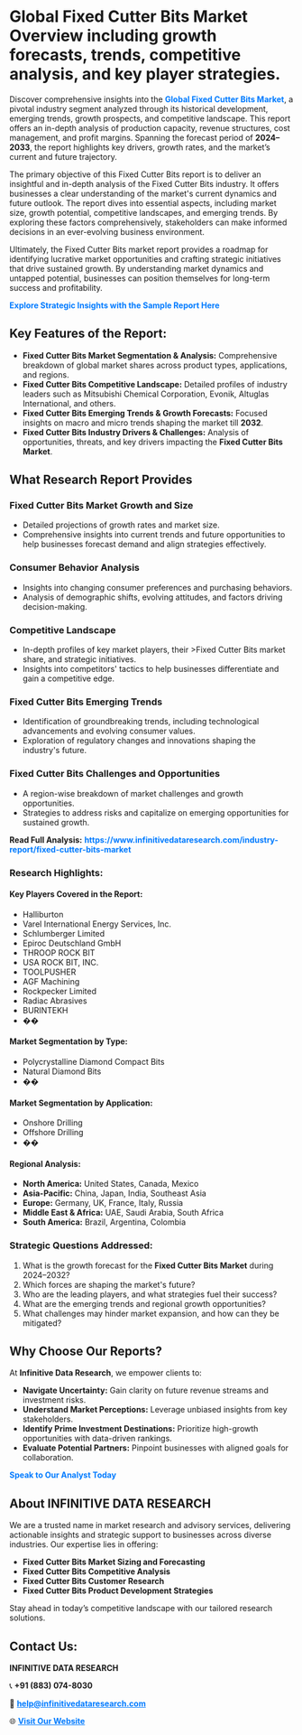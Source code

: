 <h1>Global Fixed Cutter Bits Market Overview including growth forecasts, trends, competitive analysis, and key player strategies.</h1>
<p>
Discover comprehensive insights into the 
<a href="https://www.infinitivedataresearch.com/industry-report/fixed-cutter-bits-market" rel="dofollow" style="color: #007BFF; text-decoration: none;"><strong>Global Fixed Cutter Bits Market</strong></a>, a pivotal industry segment analyzed through its historical development, emerging trends, growth prospects, and competitive landscape. This report offers an in-depth analysis of production capacity, revenue structures, cost management, and profit margins. Spanning the forecast period of <strong>2024–2033</strong>, the report highlights key drivers, growth rates, and the market’s current and future trajectory.
</p>
<p>
The primary objective of this Fixed Cutter Bits report is to deliver an insightful and in-depth analysis of the Fixed Cutter Bits industry. It offers businesses a clear understanding of the market's current dynamics and future outlook. The report dives into essential aspects, including market size, growth potential, competitive landscapes, and emerging trends. By exploring these factors comprehensively, stakeholders can make informed decisions in an ever-evolving business environment.
</p>
<p>
Ultimately, the Fixed Cutter Bits market report provides a roadmap for identifying lucrative market opportunities and crafting strategic initiatives that drive sustained growth. By understanding market dynamics and untapped potential, businesses can position themselves for long-term success and profitability.
</p>
<p>
<a href="https://www.infinitivedataresearch.com/request-sample/reportId=109313" style="color: #007BFF; text-decoration: none;"><strong>Explore Strategic Insights with the Sample Report Here</strong></a>
</p>

<h2>Key Features of the Report:</h2>
<ul>
<li><strong>Fixed Cutter Bits Market Segmentation & Analysis:</strong> Comprehensive breakdown of global market shares across product types, applications, and regions.</li>
<li><strong>Fixed Cutter Bits Competitive Landscape:</strong> Detailed profiles of industry leaders such as Mitsubishi Chemical Corporation, Evonik, Altuglas International, and others.</li>
<li><strong>Fixed Cutter Bits Emerging Trends & Growth Forecasts:</strong> Focused insights on macro and micro trends shaping the market till <strong>2032</strong>.</li>
<li><strong>Fixed Cutter Bits Industry Drivers & Challenges:</strong> Analysis of opportunities, threats, and key drivers impacting the <strong>Fixed Cutter Bits Market</strong>.</li>
</ul>

<h2>What Research Report Provides</h2>
<h3>Fixed Cutter Bits Market Growth and Size</h3>
<ul>
<li>Detailed projections of growth rates and market size.</li>
<li>Comprehensive insights into current trends and future opportunities to help businesses forecast demand and align strategies effectively.</li>
</ul>

<h3>Consumer Behavior Analysis</h3>
<ul>
<li>Insights into changing consumer preferences and purchasing behaviors.</li>
<li>Analysis of demographic shifts, evolving attitudes, and factors driving decision-making.</li>
</ul>

<h3>Competitive Landscape</h3>
<ul>
<li>In-depth profiles of key market players, their >Fixed Cutter Bits market share, and strategic initiatives.</li>
<li>Insights into competitors' tactics to help businesses differentiate and gain a competitive edge.</li>
</ul>

<h3>Fixed Cutter Bits Emerging Trends</h3>
<ul>
<li>Identification of groundbreaking trends, including technological advancements and evolving consumer values.</li>
<li>Exploration of regulatory changes and innovations shaping the industry's future.</li>
</ul>

<h3>Fixed Cutter Bits Challenges and Opportunities</h3>
<ul>
<li>A region-wise breakdown of market challenges and growth opportunities.</li>
<li>Strategies to address risks and capitalize on emerging opportunities for sustained growth.</li>
</ul>
<p><strong>Read Full Analysis:</strong> <a href="https://www.infinitivedataresearch.com/industry-report/fixed-cutter-bits-market" rel="dofollow" style="color: #007BFF; text-decoration: none;"><strong>https://www.infinitivedataresearch.com/industry-report/fixed-cutter-bits-market</strong></a></p>
<h3>Research Highlights:</h3>
<h4>Key Players Covered in the Report:</h4>
<ul><li>Halliburton</li><li>Varel International Energy Services, Inc.</li><li>Schlumberger Limited</li><li>Epiroc Deutschland GmbH</li><li>THROOP ROCK BIT</li><li>USA ROCK BIT, INC.</li><li>TOOLPUSHER</li><li>AGF Machining</li><li>Rockpecker Limited</li><li>Radiac Abrasives</li><li>BURINTEKH</li><li>��</li></ul>
<h4>Market Segmentation by Type:</h4>
<ul><li>Polycrystalline Diamond Compact Bits</li><li>Natural Diamond Bits</li><li>��</li></ul>
<h4>Market Segmentation by Application:</h4>
<ul><li>Onshore Drilling</li><li>Offshore Drilling</li><li>��</li></ul>

<h4>Regional Analysis:</h4>
<ul>
<li><strong>North America:</strong> United States, Canada, Mexico</li>
<li><strong>Asia-Pacific:</strong> China, Japan, India, Southeast Asia</li>
<li><strong>Europe:</strong> Germany, UK, France, Italy, Russia</li>
<li><strong>Middle East & Africa:</strong> UAE, Saudi Arabia, South Africa</li>
<li><strong>South America:</strong> Brazil, Argentina, Colombia</li>
</ul>

<h3>Strategic Questions Addressed:</h3>
<ol>
<li>What is the growth forecast for the <strong>Fixed Cutter Bits Market</strong> during 2024–2032?</li>
<li>Which forces are shaping the market's future?</li>
<li>Who are the leading players, and what strategies fuel their success?</li>
<li>What are the emerging trends and regional growth opportunities?</li>
<li>What challenges may hinder market expansion, and how can they be mitigated?</li>
</ol>

<h2>Why Choose Our Reports?</h2>
<p>At <strong>Infinitive Data Research</strong>, we empower clients to:</p>
<ul>
<li><strong>Navigate Uncertainty:</strong> Gain clarity on future revenue streams and investment risks.</li>
<li><strong>Understand Market Perceptions:</strong> Leverage unbiased insights from key stakeholders.</li>
<li><strong>Identify Prime Investment Destinations:</strong> Prioritize high-growth opportunities with data-driven rankings.</li>
<li><strong>Evaluate Potential Partners:</strong> Pinpoint businesses with aligned goals for collaboration.</li>
</ul>
<p><a href="https://www.infinitivedataresearch.com/industry-report/fixed-cutter-bits-market" rel="dofollow" style="color: #007BFF; text-decoration: none;"><strong>Speak to Our Analyst Today</strong></a></p>

<h2>About INFINITIVE DATA RESEARCH</h2>
<p>We are a trusted name in market research and advisory services, delivering actionable insights and strategic support to businesses across diverse industries. Our expertise lies in offering:</p>
<ul>
<li><strong>Fixed Cutter Bits Market Sizing and Forecasting</strong></li>
<li><strong>Fixed Cutter Bits Competitive Analysis</strong></li>
<li><strong>Fixed Cutter Bits Customer Research</strong></li>
<li><strong>Fixed Cutter Bits Product Development Strategies</strong></li>
</ul>
<p>Stay ahead in today’s competitive landscape with our tailored research solutions.</p>

<h2>Contact Us:</h2>
<p><strong>INFINITIVE DATA RESEARCH</strong></p>
<p>📞 <strong>+91 (883) 074-8030</strong></p>
<p>📧 <strong><a href="mailto:help@infinitivedataresearch.com" style="color: #007BFF;">help@infinitivedataresearch.com</a></strong></p>
<p>🌐 <strong><a href="https://www.infinitivedataresearch.com" rel="dofollow" style="color: #007BFF;">Visit Our Website</a></strong></p>